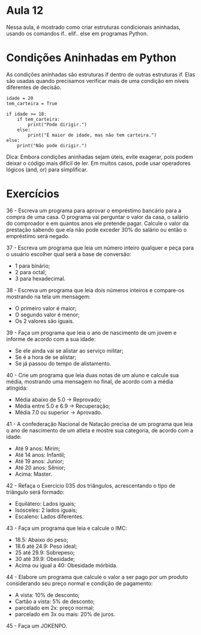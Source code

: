 # Aula 12

Nessa aula, é mostrado como criar estruturas condicionais aninhadas, usando os comandos if.. elif.. else em programas Python.

# Condições Aninhadas em Python
As condições aninhadas são estruturas if dentro de outras estruturas if. Elas são usadas quando precisamos verificar mais de uma condição em níveis diferentes de decisão.

    idade = 20
    tem_carteira = True
    
    if idade >= 18:
        if tem_carteira:
            print("Pode dirigir.")
        else:
            print("É maior de idade, mas não tem carteira.")
    else:
        print("Não pode dirigir.")
Dica: Embora condições aninhadas sejam úteis, evite exagerar, pois podem deixar o código mais difícil de ler. Em muitos casos, pode usar operadores lógicos (and, or) para simplificar.

# Exercícios

36 - Escreva um programa para aprovar o empréstimo bancário para a compra de uma casa. O programa vai perguntar o valor da casa, o salário do comproador e em quantos anos ele pretende pagar. Calcule o valor da prestação sabendo que ela não pode exceder 30% do salário ou então o empréstimo será negado.

37 - Escreva um programa que leia um número inteiro qualquer  e peça para o usuário escolher qual será a base de conversão:

* 1 para binário;
* 2 para octal;
* 3 para hexadecimal.

38 - Escreva um programa que leia dois números inteiros e compare-os mostrando na tela um mensagem:

* O primeiro valor é maior;
* O segundo valor é menor;
* Os 2 valores são iguais.

39 - Faça um programa que leia o ano de nascimento de um jovem e informe de acordo com a sua idade:

* Se ele ainda vai se alistar ao serviço militar;
* Se é a hora de se alistar;
* Se já passou do tempo de alistamento.

40 - Crie um programa que leia duas notas de um aluno e calcule sua média, mostrando uma mensagem no final, de acordo com a média atingida:

* Média abaixo de 5.0 -> Reprovado;
* Média entre 5.0 e 6.9 -> Recuperação;
* Média 7.0 ou superior -> Aprovado.

41 - A confederação Nacional de Natação precisa de um programa que leia o ano de nascimento de um atleta e mostre sua categoria, de acordo com a idade:

* Até 9 anos: Mirim;
* Até 14 anos: Infantil;
* Até 19 anos: Junior;
* Até 20 anos: Sênior;
* Acima: Master.

42 - Refaça o Exercício 035 dos triângulos, acrescentando o tipo de triângulo será formado:

* Equilátero: Lados iguais;
* Isósceles: 2 lados iguais;
* Escaleno: Lados diferentes.

43 - Faça um programa que leia e calcule o IMC:

* 18.5: Abaixo do peso;
* 18.6 até 24.9: Peso ideal;
* 25 até 29.9: Sobrepeso;
* 30 até 39.9: Obesidade;
* Acima ou igual a 40: Obesidade mórbida.

44 - Elabore um programa que calcule o valor a ser pago por um produto considerando seu preço normal e condição de pagamento:

* A vista: 10% de desconto;
* Cartão a vista: 5% de desconto;
* parcelado em 2x: preço normal;
* parcelado em 3x ou mais: 20% de juros.

45 - Faça um JOKENPO.
